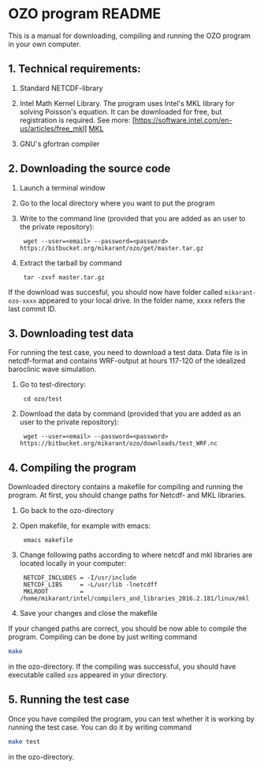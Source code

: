 # OZO program README

This is a manual for downloading, compiling and running the OZO program in your own computer.

## 1. Technical requirements:

1. Standard NETCDF-library

2. Intel Math Kernel Library. The program uses Intel's MKL library for solving Poisson's equation. 
It can be downloaded for free, but registration is required. 
   See more: [https://software.intel.com/en-us/articles/free_mkl] [MKL]
   
3. GNU's gfortran compiler

## 2. Downloading the source code

1. Launch a terminal window

2. Go to the local directory where you want to put the program

3. Write to the command line (provided that you are added as an user to the private repository):

        wget --user=<email> --password=<password> https://bitbucket.org/mikarant/ozo/get/master.tar.gz


4. Extract the tarball by command

        tar -zxvf master.tar.gz


If the download was succesful, you should now have folder called `mikarant-ozo-xxxx` appeared to your local drive. In the folder name, xxxx refers the last commit ID.

## 3. Downloading test data

For running the test case, you need to download a test data. Data file is in netcdf-format and contains WRF-output at hours 117-120 of the idealized baroclinic wave simulation.

1. Go to test-directory:

        cd ozo/test


2. Download the data by command (provided that you are added as an user to the private repository):

        wget --user=<email> --password=<password> https://bitbucket.org/mikarant/ozo/downloads/test_WRF.nc


## 4. Compiling the program

Downloaded directory contains a makefile for compiling and running the program. At first, you should change paths for Netcdf- and MKL libraries.

1. Go back to the ozo-directory

2. Open makefile, for example with emacs:

        emacs makefile

3. Change following paths according to where netcdf and mkl libraries are located locally in your computer:

        NETCDF_INCLUDES = -I/usr/include  
        NETCDF_LIBS     = -L/usr/lib -lnetcdff  
        MKLROOT         = /home/mikarant/intel/compilers_and_libraries_2016.2.181/linux/mkl  

4. Save your changes and close the makefile

If your changed paths are correct, you should be now able to compile the program. Compiling can be done by just writing command
```bash
make
```
in the ozo-directory. If the compiling was successful, you should have executable called ``` ozo ``` appeared in your directory.

## 5. Running the test case

Once you have compiled the program, you can test whether it is working by running the test case. You can do it by writing command
```bash
make test
```
in the ozo-directory.



[//]: # (Reference links)

[MKL]: <https://software.intel.com/en-us/articles/free_mkl>


